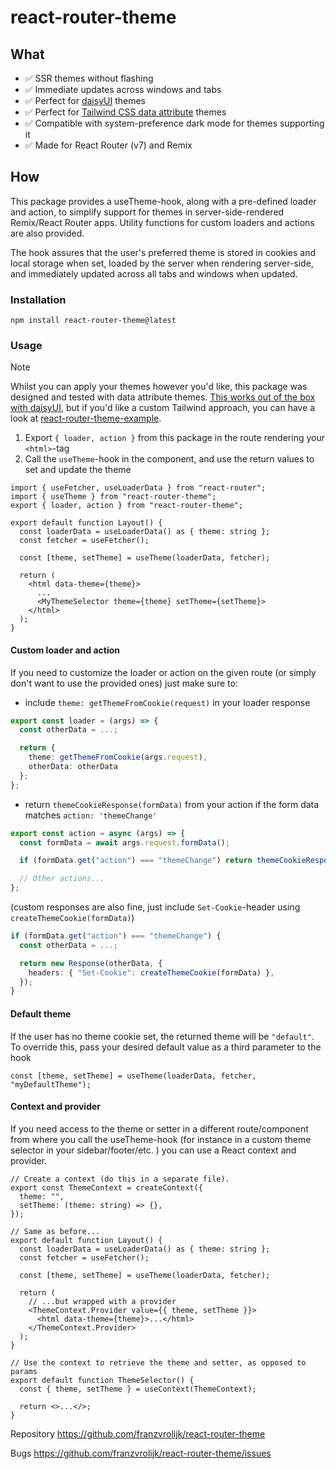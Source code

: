 # react-router-theme

## What

- ✅ SSR themes without flashing
- ✅ Immediate updates across windows and tabs
- ✅ Perfect for [daisyUI](https://daisyui.com/) themes
- ✅ Perfect for [Tailwind CSS data attribute](https://tailwindcss.com/docs/dark-mode#using-a-data-attribute) themes
- ✅ Compatible with system-preference dark mode for themes supporting it
- ✅ Made for React Router (v7) and Remix

## How

This package provides a useTheme-hook, along with a pre-defined loader and action, to simplify support for themes in server-side-rendered Remix/React Router apps. Utility functions for custom loaders and actions are also provided.

The hook assures that the user's preferred theme is stored in cookies and local storage when set, loaded by the server when rendering server-side, and immediately updated across all tabs and windows when updated.

### Installation

`npm install react-router-theme@latest`

### Usage

> [!NOTE]
> Whilst you can apply your themes however you'd like, this package was designed and tested with data attribute themes. [This works out of the box with daisyUI](https://daisyui.com/docs/themes/), but if you'd like a custom Tailwind approach, you can have a look at [react-router-theme-example](https://github.com/franzvrolijk/react-router-theme-example).

1. Export `{ loader, action }` from this package in the route rendering your `<html>`-tag
2. Call the `useTheme`-hook in the component, and use the return values to set and update the theme

```tsx
import { useFetcher, useLoaderData } from "react-router";
import { useTheme } from "react-router-theme";
export { loader, action } from "react-router-theme";

export default function Layout() {
  const loaderData = useLoaderData() as { theme: string };
  const fetcher = useFetcher();

  const [theme, setTheme] = useTheme(loaderData, fetcher);

  return (
    <html data-theme={theme}>
      ...
      <MyThemeSelector theme={theme} setTheme={setTheme}>
    </html>
  );
}
```

#### Custom loader and action

If you need to customize the loader or action on the given route (or simply don't want to use the provided ones) just make sure to:

- include `theme: getThemeFromCookie(request)` in your loader response

```ts
export const loader = (args) => {
  const otherData = ...;

  return {
    theme: getThemeFromCookie(args.request),
    otherData: otherData
  };
};
```

- return `themeCookieResponse(formData)` from your action if the form data matches `action: 'themeChange'`

```ts
export const action = async (args) => {
  const formData = await args.request.formData();

  if (formData.get("action") === "themeChange") return themeCookieResponse(formData);

  // Other actions...
};
```

(custom responses are also fine, just include `Set-Cookie`-header using `createThemeCookie(formData)`)

```ts
if (formData.get("action") === "themeChange") {
  const otherData = ...;

  return new Response(otherData, {
    headers: { "Set-Cookie": createThemeCookie(formData) },
  });
}
```

#### Default theme

If the user has no theme cookie set, the returned theme will be `"default"`. To override this, pass your desired default value as a third parameter to the hook

```tsx
const [theme, setTheme] = useTheme(loaderData, fetcher, "myDefaultTheme");
```

#### Context and provider

If you need access to the theme or setter in a different route/component from where you call the useTheme-hook (for instance in a custom theme selector in your sidebar/footer/etc. ) you can use a React context and provider.

```tsx
// Create a context (do this in a separate file).
export const ThemeContext = createContext({
  theme: "",
  setTheme: (theme: string) => {},
});
```

```tsx
// Same as before...
export default function Layout() {
  const loaderData = useLoaderData() as { theme: string };
  const fetcher = useFetcher();

  const [theme, setTheme] = useTheme(loaderData, fetcher);

  return (
    // ...but wrapped with a provider
    <ThemeContext.Provider value={{ theme, setTheme }}>
      <html data-theme={theme}>...</html>
    </ThemeContext.Provider>
  );
}
```

```tsx
// Use the context to retrieve the theme and setter, as opposed to params
export default function ThemeSelector() {
  const { theme, setTheme } = useContext(ThemeContext);

  return <>...</>;
}
```

Repository
https://github.com/franzvrolijk/react-router-theme

Bugs
https://github.com/franzvrolijk/react-router-theme/issues
